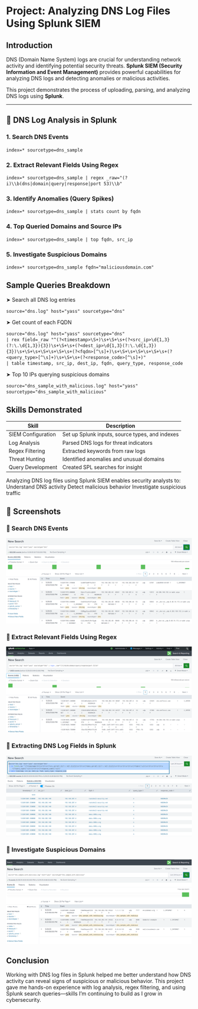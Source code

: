 # Project: Analyzing DNS Log Files Using Splunk SIEM


## Introduction

DNS (Domain Name System) logs are crucial for understanding network activity and identifying potential security threats. **Splunk SIEM (Security Information and Event Management)** provides powerful capabilities for analyzing DNS logs and detecting anomalies or malicious activities.

This project demonstrates the process of uploading, parsing, and analyzing DNS logs using **Splunk**.

---

## 🔎 DNS Log Analysis in Splunk

### 1. Search DNS Events
```spl
index=* sourcetype=dns_sample
```

### 2. Extract Relevant Fields Using Regex
```spl
index=* sourcetype=dns_sample | regex _raw="(?i)\\b(dns|domain|query|response|port 53)\\b"
```

### 3. Identify Anomalies (Query Spikes)
```spl
index=* sourcetype=dns_sample | stats count by fqdn
```

### 4. Top Queried Domains and Source IPs
```spl
index=* sourcetype=dns_sample | top fqdn, src_ip
```

### 5. Investigate Suspicious Domains
```spl
index=* sourcetype=dns_sample fqdn="maliciousdomain.com"
```


## Sample Queries Breakdown

➤ Search all DNS log entries
```spl
source="dns.log" host="yass" sourcetype="dns"
```

➤ Get count of each FQDN
```spl
source="dns.log" host="yass" sourcetype="dns"
| rex field=_raw "^(?<timestamp>\S+)\s+\S+\s+(?<src_ip>\d{1,3}(?:\.\d{1,3}){3})\s+\S+\s+(?<dest_ip>\d{1,3}(?:\.\d{1,3}){3})\s+\S+\s+\S+\s+\S+\s+(?<fqdn>[^\s]+)\s+\S+\s+\S+\s+\S+\s+(?<query_type>[^\s]+)\s+\S+\s+(?<response_code>[^\s]+)"
| table timestamp, src_ip, dest_ip, fqdn, query_type, response_code
```

➤ Top 10 IPs querying suspicious domains
```spl
source="dns_sample_with_malicious.log" host="yass" sourcetype="dns_sample_with_malicious"
```


## Skills Demonstrated

| Skill              | Description                                     |
| ------------------ | ----------------------------------------------- |
| SIEM Configuration | Set up Splunk inputs, source types, and indexes |
| Log Analysis       | Parsed DNS logs for threat indicators           |
| Regex Filtering    | Extracted keywords from raw logs                |
| Threat Hunting     | Identified anomalies and unusual domains        |
| Query Development  | Created SPL searches for insight                |

Analyzing DNS log files using Splunk SIEM enables security analysts to:
Understand DNS activity
Detect malicious behavior
Investigate suspicious traffic


## 📸 Screenshots

### 🔹 Search DNS Events
![Search DNS Events](project-screenshots/Search%20DNS%20Events.PNG)

### 🔹 Extract Relevant Fields Using Regex
![Extract Relevant Fields](project-screenshots/Extract%20Relevant%20Fields%20Using%20Regex.PNG)

### 🔹 Extracting DNS Log Fields in Splunk
![Extracting DNS Log Fields](project-screenshots/Extracting%20DNS%20Log%20Fields%20in%20Splunk.PNG)

### 🔹 Investigate Suspicious Domains
![Investigate Suspicious Domains](project-screenshots/Investigate%20Suspicious%20Domains.PNG)


## Conclusion
Working with DNS log files in Splunk helped me better understand how DNS activity can reveal signs of suspicious or malicious behavior. This project gave me hands-on experience with log analysis, regex filtering, and using Splunk search queries—skills I’m continuing to build as I grow in cybersecurity.

